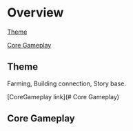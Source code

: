 # Overview

[Theme](#theme)

[Core Gameplay](#core-gameplay)





















































## Theme

Farming, Building connection, Story base.

[CoreGameplay link](# Core Gameplay)

























































## Core Gameplay





